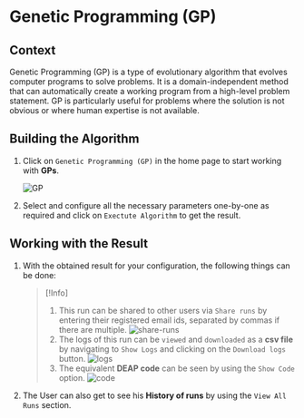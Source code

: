 # Genetic Programming (GP)

## Context

Genetic Programming (GP) is a type of evolutionary algorithm that evolves computer programs to solve problems. It is a domain-independent method that can automatically create a working program from a high-level problem statement. GP is particularly useful for problems where the solution is not obvious or where human expertise is not available.


## Building the Algorithm

1. Click on `Genetic Programming (GP)` in the home page to start working with **GPs**.

    ![GP](https://i.imgur.com/qXYsZMx.png)


2. Select and configure all the necessary parameters one-by-one as required and click on `Exectute Algorithm` to get the result.


## Working with the Result

1. With the obtained result for your configuration, the following things can be done:

    >[!Info]
    >1. This run can be shared to other users via `Share runs` by entering their registered email ids, separated by commas if there are multiple.
    ![share-runs](https://i.imgur.com/US3uH0p.png)
    >2. The logs of this run can be `viewed` and `downloaded` as a **csv file** by navigating to `Show Logs` and clicking on the `Download logs` button.
    ![logs](https://i.imgur.com/AeAq3l6.jpeg)
    >3. The equivalent **DEAP code** can be seen by using the `Show Code` option.
    ![code](https://i.imgur.com/rvoJNUP.png)

2. The User can also get to see his **History of runs** by using the `View All Runs` section.
